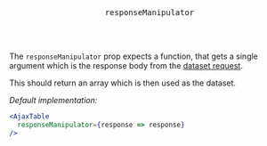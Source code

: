 <div align="center">
  <pre>responseManipulator</pre>
</div>

<br />
<br />

The `responseManipulator` prop expects a function, that gets a single argument which is the response body from the [dataset request](./url.md).

This should return an array which is then used as the dataset.

_Default implementation:_
```jsx
<AjaxTable
  responseManipulator={response => response}
/>
```

